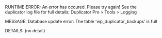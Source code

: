 RUNTIME ERROR:
An error has occured. Please try again!
See the duplicator log file for full details: Duplicator Pro \> Tools \> Logging

MESSAGE:
 Database update error: The table 'wp\_duplicator\_backups' is full

DETAILS: (no detail)
